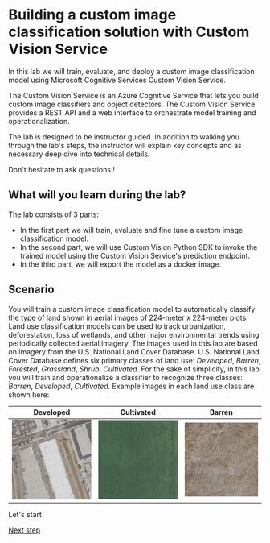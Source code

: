 # Building a custom image classification solution with Custom Vision Service
In this lab we will train, evaluate, and deploy a custom image classification model using Microsoft Cognitive Services Custom Vision Service. 

The Custom Vision Service is an Azure Cognitive Service that lets you build custom image classifiers and object detectors. The Custom Vision Service provides a REST API and a web interface to orchestrate model training and operationalization.

The lab is designed to be instructor guided.  In addition to walking you through the lab's steps, the instructor will explain key concepts and as necessary deep dive into technical details. 

Don't hesitate to ask questions !

## What will you learn during the lab?
The lab consists of 3 parts:
- In the first part we will train, evaluate and fine tune a custom image classification model.
- In the second part, we will use Custom Vision Python SDK to invoke the trained model using the Custom Vision Service's prediction endpoint. 
- In the third part, we will export the  model as a docker image.


## Scenario

You will train a custom image classification model to automatically classify the type of land shown in aerial images of 224-meter x 224-meter plots. Land use classification models can be used to track urbanization, deforestation, loss of wetlands, and other major environmental trends using periodically collected aerial imagery. The images used in this lab are based on imagery from the U.S. National Land Cover Database. U.S. National Land Cover Database defines six primary classes of land use: *Developed*, *Barren*, *Forested*, *Grassland*, *Shrub*, *Cultivated*. For the sake of simplicity, in this lab you will train and operationalize a classifier to recognize three classes: *Barren*, *Developed*, *Cultivated*.  Example images in each land use class are shown here:

Developed | Cultivated | Barren
--------- | ------ | ----------
![Developed](images/developed1.png) | ![Cultivated](images/cultivated1.png) | ![Barren](images/barren1.png)


Let's start

[Next step](train.md)


